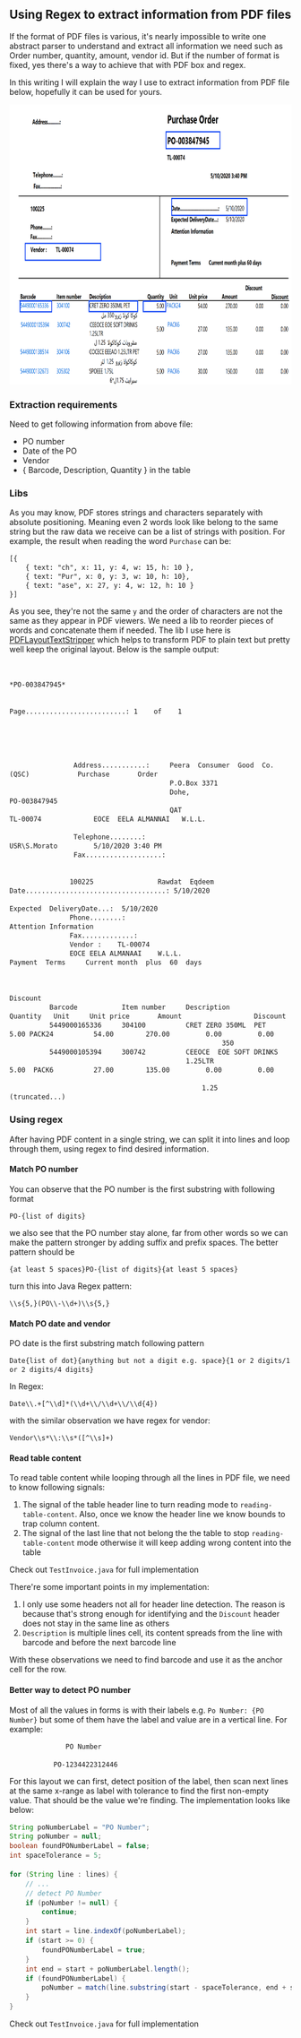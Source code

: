 ## Using Regex to extract information from PDF files

If the format of PDF files is various, it's nearly impossible to write one abstract parser to understand and extract all information we need such as Order number, quantity, amount, vendor id. But if the number of format is fixed, yes there's a way to achieve that with PDF box and regex.

In this writing I will explain the way I use to extract information from PDF file below, hopefully it can be used for yours.

<img src="sample-invoice.png" style="height: 500px"/>

### Extraction requirements

Need to get following information from above file:
- PO number
- Date of the PO
- Vendor
- { Barcode, Description, Quantity } in the table

### Libs

As you may know, PDF stores strings and characters separately with absolute positioning. Meaning even 2 words look like belong to the same string but the raw data we receive can be a list of strings with position. For example, the result when reading the word `Purchase` can be:
```
[{
    { text: "ch", x: 11, y: 4, w: 15, h: 10 },
    { text: "Pur", x: 0, y: 3, w: 10, h: 10},
    { text: "ase", x: 27, y: 4, w: 12, h: 10 }
}]
```
As you see, they're not the same `y` and the order of characters are not the same as they appear in PDF viewers. We need a lib to reorder pieces of words and concatenate them if needed. The lib I use here is [PDFLayoutTextStripper](https://github.com/JonathanLink/PDFLayoutTextStripper) which helps to transform PDF to plain text but pretty well keep the original layout. Below is the sample output:

```
                       
                                                                                                *PO-003847945*                                           
                                                                                                                                                         
                                                                                      Page.........................: 1    of    1                        
                                                                                                                                                         
                                                                                                                                                         
                                                                                                                                                         
                                                                                                                                                         
                                                                                                                                                         
                Address...........:     Peera  Consumer  Good  Co.(QSC)            Purchase       Order                                                  
                                        P.O.Box 3371                                                                                                     
                                        Dohe,                                      PO-003847945                                                          
                                        QAT                                       TL-00074             EOCE  EELA ALMANNAI   W.L.L.                      
                                                                                                                                                         
                Telephone........:                                                 USR\S.Morato         5/10/2020 3:40 PM                                
                Fax...................:                                                                                                                  
                                                                                                                                                         
                                                                                                                                                         
               100225                Rawdat  Eqdeem                                 Date...................................: 5/10/2020                   
                                                                                    Expected  DeliveryDate...:  5/10/2020                                
               Phone........:                                                       Attention Information                                                
               Fax.............:                                                                                                                         
               Vendor :    TL-00074                                                                                                                      
               EOCE EELA ALMANAAI    W.L.L.                                         Payment  Terms     Current month  plus  60  days                     
                                                                                                                                                         
                                                                                                                                                         
                                                                                                                         Discount                        
          Barcode           Item number     Description                  Quantity   Unit     Unit price       Amount                  Discount           
          5449000165336     304100          CRET ZERO 350ML  PET             5.00 PACK24          54.00        270.00         0.00         0.00          
                                                     350                                                                                                 
          5449000105394     300742          CEEOCE  EOE SOFT DRINKS                                                                                      
                                            1.25LTR                          5.00  PACK6          27.00        135.00         0.00         0.00          
                                                                                                                                                         
                                                1.25                                                                                                                        
(truncated...)
```

### Using regex

After having PDF content in a single string, we can split it into lines and loop through them, using regex to find desired information.

#### Match PO number

You can observe that the PO number is the first substring with following format
```
PO-{list of digits}
```
we also see that the PO number stay alone, far from other words so we can make the pattern stronger by adding suffix and prefix spaces. The better pattern should be
```
{at least 5 spaces}PO-{list of digits}{at least 5 spaces}
```

turn this into Java Regex pattern:
```
\\s{5,}(PO\\-\\d+)\\s{5,}
```

#### Match PO date and vendor

PO date is the first substring match following pattern
```
Date{list of dot}{anything but not a digit e.g. space}{1 or 2 digits/1 or 2 digits/4 digits}
```

In Regex:
```
Date\\.+[^\\d]*(\\d+\\/\\d+\\/\\d{4})
```

with the similar observation we have regex for vendor:
```
Vendor\\s*\\:\\s*([^\\s]+)
```

#### Read table content

To read table content while looping through all the lines in PDF file, we need to know following signals:
1. The signal of the table header line to turn reading mode to `reading-table-content`. Also, once we know the header line we know bounds to trap column content.
2. The signal of the last line that not belong the the table to stop `reading-table-content` mode otherwise it will keep adding wrong content into the table

Check out `TestInvoice.java` for full implementation

There're some important points in my implementation:
1. I only use some headers not all for header line detection. The reason is because that's strong enough for identifying and the `Discount` header does not stay in the same line as others
2. `Description` is multiple lines cell, its content spreads from the line with barcode and before the next barcode line

With these observations we need to find barcode and use it as the anchor cell for the row.

#### Better way to detect PO number

Most of all the values in forms is with their labels e.g. `Po Number: {PO Number}` but some of them have the label and value are in a vertical line. For example:
```
              PO Number

           PO-1234422312446
```
For this layout we can first, detect position of the label, then scan next lines at the same x-range as label with tolerance to find the first non-empty value. That should be the value we're finding. The implementation looks like below:
```java
String poNumberLabel = "PO Number";
String poNumber = null;
boolean foundPONumberLabel = false;
int spaceTolerance = 5;

for (String line : lines) {
    // ...
    // detect PO Number
    if (poNumber != null) {
        continue;
    }
    int start = line.indexOf(poNumberLabel);
    if (start >= 0) {
        foundPONumberLabel = true;
    }
    int end = start + poNumberLabel.length();
    if (foundPONumberLabel) {
        poNumber = match(line.substring(start - spaceTolerance, end + spaceTolerance), "po-regex-here");
    }
}
```

Check out `TestInvoice.java` for full implementation
